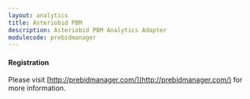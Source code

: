 ```yaml
---
layout: analytics
title: Asteriobid PBM
description: Asteriobid PBM Analytics Adapter
modulecode: prebidmanager
---
```


#### Registration

Please visit [http://prebidmanager.com/](http://prebidmanager.com/) for more information.
